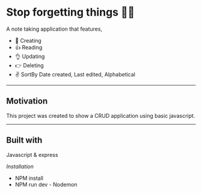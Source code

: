 # Stop forgetting things  👀👀

A note taking application that features,
- 👊 Creating
- 👍 Reading
- 👌 Updating 
- 👉 Deleting 
- ✌️ SortBy Date created, Last edited, Alphabetical

---

## Motivation 

This project was created to show a CRUD application using basic javascript. 

---

## Built with

Javascript & express

*Installation*
 - NPM install
 - NPM run dev - Nodemon
